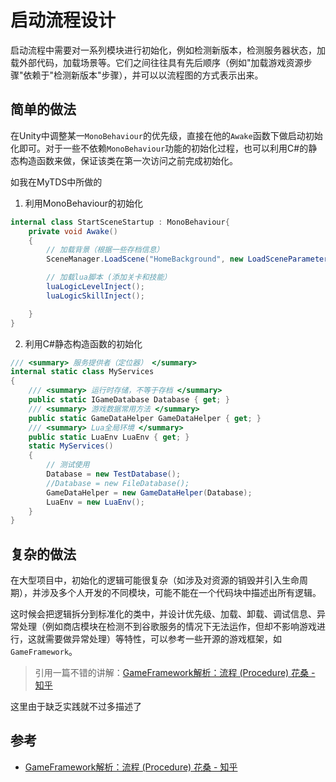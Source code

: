 # 启动流程设计

启动流程中需要对一系列模块进行初始化，例如检测新版本，检测服务器状态，加载外部代码，加载场景等。它们之间往往具有先后顺序（例如"加载游戏资源步骤"依赖于"检测新版本"步骤），并可以以流程图的方式表示出来。

## 简单的做法

在Unity中调整某一`MonoBehaviour`的优先级，直接在他的`Awake`函数下做启动初始化即可。对于一些不依赖`MonoBehaviour`功能的初始化过程，也可以利用C#的静态构造函数来做，保证该类在第一次访问之前完成初始化。

如我在MyTDS中所做的
1. 利用MonoBehaviour的初始化

```csharp
internal class StartSceneStartup : MonoBehaviour{
    private void Awake()
    {
        // 加载背景（根据一些存档信息）
        SceneManager.LoadScene("HomeBackground", new LoadSceneParameters(LoadSceneMode.Additive));

        // 加载lua脚本 (添加关卡和技能）
        luaLogicLevelInject();
        luaLogicSkillInject();

    }
}
```

2. 利用C#静态构造函数的初始化
```csharp
/// <summary> 服务提供者（定位器） </summary>
internal static class MyServices
{
    /// <summary> 运行时存储，不等于存档 </summary>
    public static IGameDatabase Database { get; }
    /// <summary> 游戏数据常用方法 </summary>
    public static GameDataHelper GameDataHelper { get; }
    /// <summary> Lua全局环境 </summary>
    public static LuaEnv LuaEnv { get; }
    static MyServices()
    {
        // 测试使用
        Database = new TestDatabase();
        //Database = new FileDatabase();
        GameDataHelper = new GameDataHelper(Database);
        LuaEnv = new LuaEnv();
    }
}
```

## 复杂的做法

在大型项目中，初始化的逻辑可能很复杂（如涉及对资源的销毁并引入生命周期），并涉及多个人开发的不同模块，可能不能在一个代码块中描述出所有逻辑。

这时候会把逻辑拆分到标准化的类中，并设计优先级、加载、卸载、调试信息、异常处理（例如商店模块在检测不到谷歌服务的情况下无法运作，但却不影响游戏进行，这就需要做异常处理）等特性，可以参考一些开源的游戏框架，如`GameFramework`。
> 引用一篇不错的讲解：[GameFramework解析：流程 (Procedure) 花桑 - 知乎](https://zhuanlan.zhihu.com/p/431013230)

这里由于缺乏实践就不过多描述了

## 参考
- [GameFramework解析：流程 (Procedure) 花桑 - 知乎](https://zhuanlan.zhihu.com/p/431013230)